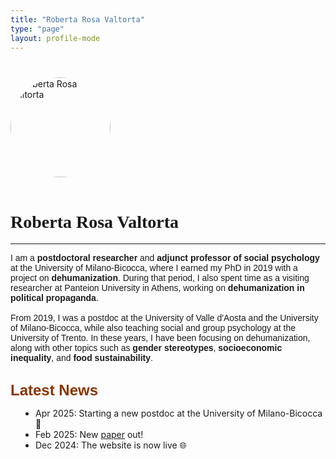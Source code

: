 ```yaml
---
title: "Roberta Rosa Valtorta"
type: "page"
layout: profile-mode
---
```


<div style="margin-top: 40px;">
  <div style="text-align: left; margin-bottom: 2rem;">
    <img src="/picture.jpeg" alt="Roberta Rosa Valtorta" style="width:160px; border-radius: 50%; margin-bottom: 1rem;">
    <h1 style="font-family: Red Hat Text;">Roberta Rosa Valtorta</h1>

  <!-- social icons -->
  <a href="https://scholar.google.it/citations?user=Cxtkt6cAAAAJ&hl=en" target="_blank">
    <i class="fa-brands fa-google-scholar"></i>
  </a>


---
  <p style="font-family: 'Red Hat Text', sans-serif;">
    I am a <strong>postdoctoral researcher</strong> and <strong>adjunct professor of social psychology</strong> at the University of Milano-Bicocca, where I earned my PhD in 2019 with a project on <strong>dehumanization</strong>. During that period, I also spent time as a visiting researcher at Panteion University in Athens, working on <strong>dehumanization in political propaganda</strong>.
    <br><br> 
    From 2019, I was a postdoc at the University of Valle d'Aosta and the University of Milano-Bicocca, while also teaching social and group psychology at the University of Trento. In these years, I have been focusing on dehumanization, along with other topics such as <strong>gender stereotypes</strong>, <strong>socioeconomic inequality</strong>, and <strong>food sustainability</strong>.
    <br><br>
  </p>

  <span style="color: #8A3502; font-family: 'Red Hat Text', sans-serif; font-size: 24px; font-weight: bold; margin-bottom: 0;">Latest News</span>
  <ul class="news-list post-content" style="padding-left: 40px; margin-top: 0; margin-bottom: 40px;">
    <li>Apr 2025: Starting a new postdoc at the University of Milano-Bicocca &#x1F680;</li>
    <li>Feb 2025: New <a href="publications/identity-and-inequality/">paper</a> out!</li>
    <li>Dec 2024: The website is now live &#x1F310;</li>
  </ul>
</div>